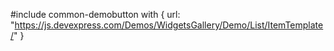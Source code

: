 
#include common-demobutton with {
    url: "https://js.devexpress.com/Demos/WidgetsGallery/Demo/List/ItemTemplate/"
}

<!-- %fullDescription% -->

<!-- import * from 'api-reference\10 UI Components\CollectionWidget\1 Configuration\itemTemplate.md' -->